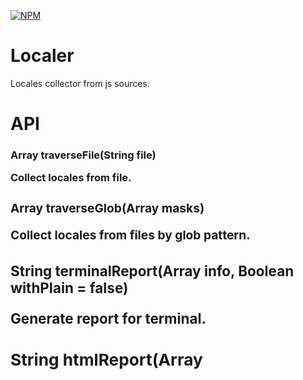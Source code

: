 [![NPM](https://nodei.co/npm/localer.png?downloads=true&downloadRank=true&stars=true)](https://nodei.co/npm/localer/)

# Localer
Locales collector from js sources.

# API

### Array<Object> traverseFile(String file)
Collect locales from file.

### Array<Object> traverseGlob(Array<String> masks)
Collect locales from files by glob pattern.

### String terminalReport(Array<Object> info, Boolean withPlain = false)
Generate report for terminal.

### String htmlReport(Array<Object> info, Boolean withPlain = false)
Generate report as html.

### diff(Array<Object> info, String pathToJson)
Show difference info.

# Global usage

```
localer [...glob patterns] [--html to generate html] [--plain to show list of locales at the end] [--compare [path to file] to show difference]
```